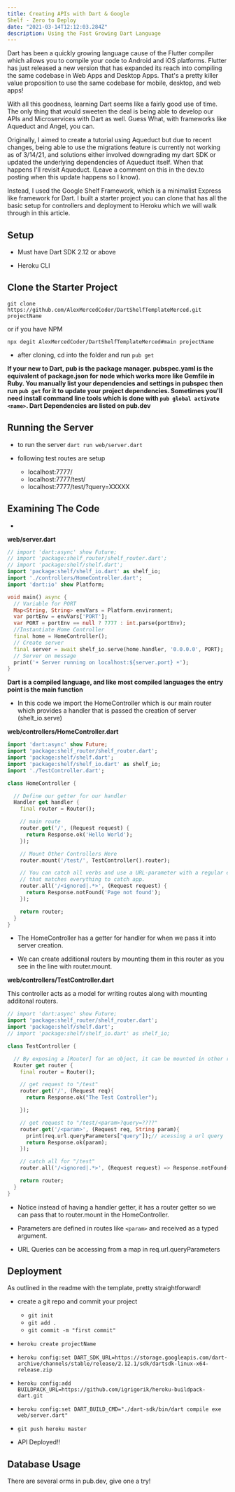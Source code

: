 ```yaml
---
title: Creating APIs with Dart & Google 
Shelf - Zero to Deploy
date: "2021-03-14T12:12:03.284Z"
description: Using the Fast Growing Dart Language
---
```


Dart has been a quickly growing language cause of the Flutter compiler which allows you to compile your code to Android and iOS platforms. Flutter has just released a new version that has expanded its reach into compiling the same codebase in Web Apps and Desktop Apps. That's a pretty killer value proposition to use the same codebase for mobile, desktop, and web apps!

With all this goodness, learning Dart seems like a fairly good use of time. The only thing that would sweeten the deal is being able to develop our APIs and Microservices with Dart as well. Guess What, with frameworks like Aqueduct and Angel, you can.

Originally, I aimed to create a tutorial using Aqueduct but due to recent changes, being able to use the migrations feature is currently not working as of 3/14/21, and solutions either involved downgrading my dart SDK or updated the underlying dependencies of Aqueduct itself. When that happens I'll revisit Aqueduct. (Leave a comment on this in the dev.to posting when this update happens so I know).

Instead, I used the Google Shelf Framework, which is a minimalist Express like framework for Dart. I built a starter project you can clone that has all the basic setup for controllers and deployment to Heroku which we will walk through in this article.

## Setup

- Must have Dart SDK 2.12 or above

- Heroku CLI

## Clone the Starter Project

`git clone https://github.com/AlexMercedCoder/DartShelfTemplateMerced.git projectName`

or if you have NPM

`npx degit AlexMercedCoder/DartShelfTemplateMerced#main projectName`

- after cloning, cd into the folder and run `pub get`

**If your new to Dart, pub is the package manager. pubspec.yaml is the equivalent of package.json for node which works more like Gemfile in Ruby. You manually list your dependencies and settings in pubspec then run `pub get` for it to update your project dependencies. Sometimes you'll need install command line tools which is done with `pub global activate <name>`. Dart Dependencies are listed on pub.dev**

## Running the Server

- to run the server `dart run web/server.dart`

- following test routes are setup

    - localhost:7777/
    - localhost:7777/test/
    - localhost:7777/test/<param>?query=XXXXX

## Examining The Code

- 

**web/server.dart**

```dart
// import 'dart:async' show Future;
// import 'package:shelf_router/shelf_router.dart';
// import 'package:shelf/shelf.dart';
import 'package:shelf/shelf_io.dart' as shelf_io;
import './controllers/HomeController.dart';
import 'dart:io' show Platform;

void main() async {
  // Variable for PORT
  Map<String, String> envVars = Platform.environment;
  var portEnv = envVars['PORT'];
  var PORT = portEnv == null ? 7777 : int.parse(portEnv);
  //Instantiate Home Controller
  final home = HomeController();
  // Create server
  final server = await shelf_io.serve(home.handler, '0.0.0.0', PORT);
  // Server on message
  print('☀️ Server running on localhost:${server.port} ☀️');
}
```

**Dart is a compiled language, and like most compiled languages the entry point is the main function**

- In this code we import the HomeController which is our main router which provides a handler that is passed the creation of server (shelt_io.serve)

**web/controllers/HomeController.dart**

```dart
import 'dart:async' show Future;
import 'package:shelf_router/shelf_router.dart';
import 'package:shelf/shelf.dart';
import 'package:shelf/shelf_io.dart' as shelf_io;
import './TestController.dart';

class HomeController {

  // Define our getter for our handler
  Handler get handler {
    final router = Router();

    // main route
    router.get('/', (Request request) {
      return Response.ok('Hello World');
    });

    // Mount Other Controllers Here
    router.mount('/test/', TestController().router);

    // You can catch all verbs and use a URL-parameter with a regular expression
    // that matches everything to catch app.
    router.all('/<ignored|.*>', (Request request) {
      return Response.notFound('Page not found');
    });

    return router;
  }
}
```

- The HomeController has a getter for handler for when we pass it into server creation.

- We can create additional routers by mounting them in this router as you see in the line with router.mount.

**web/controllers/TestController.dart**

This controller acts as a model for writing routes along with mounting additonal routers.

```dart
// import 'dart:async' show Future;
import 'package:shelf_router/shelf_router.dart';
import 'package:shelf/shelf.dart';
// import 'package:shelf/shelf_io.dart' as shelf_io;

class TestController {

  // By exposing a [Router] for an object, it can be mounted in other routers.
  Router get router {
    final router = Router();

    // get request to "/test"
    router.get('/', (Request req){
      return Response.ok("The Test Controller");

    });

    // get request to "/test/<param>?query=????"
    router.get('/<param>', (Request req, String param){
      print(req.url.queryParameters["query"]);// acessing a url query
      return Response.ok(param);
    });

    // catch all for "/test"
    router.all('/<ignored|.*>', (Request request) => Response.notFound('null'));

    return router;
  }
}
```

- Notice instead of having a handler getter, it has a router getter so we can pass that to router.mount in the HomeController.

- Parameters are defined in routes like `<param>` and received as a typed argument.

- URL Queries can be accessing from a map in req.url.queryParameters

## Deployment

As outlined in the readme with the template, pretty straightforward!

- create a git repo and commit your project
    - `git init`
    - `git add .`
    - `git commit -m "first commit"`

- `heroku create projectName`

- `heroku config:set DART_SDK_URL=https://storage.googleapis.com/dart-archive/channels/stable/release/2.12.1/sdk/dartsdk-linux-x64-release.zip`

- `heroku config:add BUILDPACK_URL=https://github.com/igrigorik/heroku-buildpack-dart.git`

- `heroku config:set DART_BUILD_CMD="./dart-sdk/bin/dart compile exe web/server.dart"`

- `git push heroku master`

- API Deployed!!

## Database Usage

There are several orms in pub.dev, give one a try!